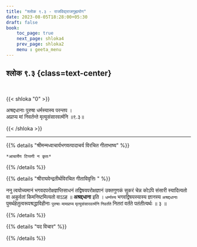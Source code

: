 ```yaml
---
title: "श्लोक ९.३ - राजविद्यराजगुह्ययोग"
date: 2023-08-05T18:28:00+05:30
draft: false
book:
    toc_page: true
    next_page: shloka4
    prev_page: shloka2
    menu : geeta_menu
---
```




## श्लोक ९.३ {class=text-center}

<br/>

{{< shloka  "0"  >}}

अश्रद्दधानाः पुरुषा धर्मस्यास्य परन्तप ।  
अप्राप्य मां निवर्तन्ते मृत्युसंसारवर्त्मनि ॥९.३॥

{{< /shloka >}}

---


{{% details "श्रीमन्मध्वाचार्यभगवत्पादाचर्य विरचित  गीताभाष्य" %}}

` *आचार्येण टिप्पणी न कृतः* `

{{% /details %}}



{{% details "श्रीराघवेन्द्रतीर्थविरचित गीताविवृत्तिः " %}}

ननु त्वयोच्यमानं भगवदपरोक्षज्ञप्तिसाधनं तद्विषयपरोक्षज्ञानं
उक्तगुणकं सुकरं चेन्न कोऽपि संसारी स्यादित्यतो वा अकुर्वतां
किमनिष्टमित्यतो वाऽऽह ॥ **अश्रद्दधाना** इति । `धर्म्यस्य` 
भगवद्विषयस्यास्य ज्ञानस्य `अश्रद्दधानाः` पुमर्थहेतुत्वरूपश्रद्धाविहीनाः 
`पुरुषाः` `मामप्राप्य`  `मृत्युसंसारवर्त्मनि` `निवर्तंते` नितरां वर्तंते 
पतंतीत्यर्थः ॥ ३ ॥

{{% /details %}}



{{% details "पद विचार" %}}


{{% /details %}}
